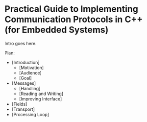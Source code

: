 # Practical Guide to Implementing Communication Protocols in C++ (for Embedded Systems)

Intro goes here.

Plan:
* [Introduction]
    * [Motivation]
    * [Audience]
    * [Goal]    
* [Messages]
    * [Handling]
    * [Reading and Writing]
    * [Improving Interface]
* [Fields]
* [Transport]    
* [Processing Loop]    
    
